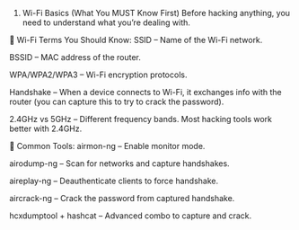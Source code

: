 
 1. Wi-Fi Basics (What You MUST Know First)
Before hacking anything, you need to understand what you’re dealing with.

📡 Wi-Fi Terms You Should Know:
SSID – Name of the Wi-Fi network.

BSSID – MAC address of the router.

WPA/WPA2/WPA3 – Wi-Fi encryption protocols.

Handshake – When a device connects to Wi-Fi, it exchanges info with the router (you can capture this to try to crack the password).

2.4GHz vs 5GHz – Different frequency bands. Most hacking tools work better with 2.4GHz.

📶 Common Tools:
airmon-ng – Enable monitor mode.

airodump-ng – Scan for networks and capture handshakes.

aireplay-ng – Deauthenticate clients to force handshake.

aircrack-ng – Crack the password from captured handshake.

hcxdumptool + hashcat – Advanced combo to capture and crack.
